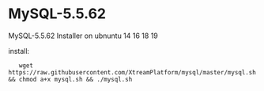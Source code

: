 # MySQL-5.5.62


MySQL-5.5.62 Installer on ubnuntu 14 16 18 19


install:

       wget https://raw.githubusercontent.com/XtreamPlatform/mysql/master/mysql.sh && chmod a+x mysql.sh && ./mysql.sh
 
 
